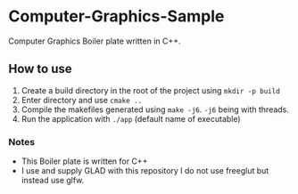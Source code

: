 # Computer-Graphics-Sample 

Computer Graphics Boiler plate written in C++.

## How to use

1. Create a build directory in the root of the project using `mkdir -p build`
2. Enter directory and use `cmake ..`
3. Compile the makefiles generated using `make -j6`. `-j6` being with threads.
4. Run the application with `./app` (default name of executable)

### Notes

* This Boiler plate is written for C++
* I use and supply GLAD with this repository I do not use freeglut but instead use glfw.
